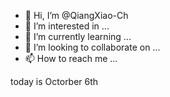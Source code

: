 - 👋 Hi, I’m @QiangXiao-Ch
- 👀 I’m interested in ...
- 🌱 I’m currently learning ...
- 💞️ I’m looking to collaborate on ...
- 📫 How to reach me ...

<!---
QiangXiao-Ch/QiangXiao-Ch is a ✨ special ✨ repository because its `README.md` (this file) appears on your GitHub profile.
You can click the Preview link to take a look at your changes.
--->today is Octorber 6th
